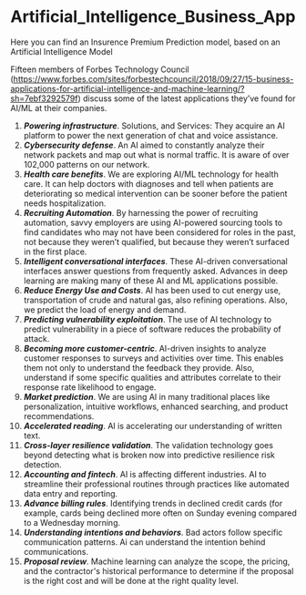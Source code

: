 # Artificial_Intelligence_Business_App
Here you can find an Insurence Premium Prediction model, based on an Artificial Intelligence Model

Fifteen members of Forbes Technology Council (https://www.forbes.com/sites/forbestechcouncil/2018/09/27/15-business-applications-for-artificial-intelligence-and-machine-learning/?sh=7ebf3292579f) discuss some of the latest applications they’ve found for AI/ML at their companies.

1. ***Powering infrastructure***. Solutions, and Services: They acquire an AI platform to power the next generation of chat and voice assistance.
2. ***Cybersecurity defense***. An AI aimed to constantly analyze their network packets and map out what is normal traffic. It is aware of over 102,000 patterns on our network.
3. ***Health care benefits***. We are exploring AI/ML technology for health care. It can help doctors with diagnoses and tell when patients are deteriorating so medical intervention can be sooner before the patient needs hospitalization.
4. ***Recruiting Automation***. By harnessing the power of recruiting automation, savvy employers are using AI-powered sourcing tools to find candidates who may not have been considered for roles in the past, not because they weren’t qualified, but because they weren’t surfaced in the first place.
5. ***Intelligent conversational interfaces***. These AI-driven conversational interfaces answer questions from frequently asked. Advances in deep learning are making many of these AI and ML applications possible.
6. ***Reduce Energy Use and Costs***. AI has been used to cut energy use, transportation of crude and natural gas, also refining operations. Also, we predict the load of energy and demand.
7. ***Predicting vulnerability exploitation***. The use of AI technology to predict vulnerability in a piece of software reduces the probability of attack.
8. ***Becoming more customer-centric***. AI-driven insights to analyze customer responses to surveys and activities over time. This enables them not only to understand the feedback they provide. Also, understand if some specific qualities and attributes correlate to their response rate likelihood to engage.
9. ***Market prediction***. We are using AI in many traditional places like personalization, intuitive workflows, enhanced searching, and product recommendations.
10. ***Accelerated reading***. AI is accelerating our understanding of written text.
11. ***Cross-layer resilience validation***. The validation technology goes beyond detecting what is broken now into predictive resilience risk detection.
12. ***Accounting and fintech***. AI is affecting different industries. AI to streamline their professional routines through practices like automated data entry and reporting.
13. ***Advance billing rules***. Identifying trends in declined credit cards (for example, cards being declined more often on Sunday evening compared to a Wednesday morning.
14. ***Understanding intentions and behaviors***. Bad actors follow specific communication patterns. Ai can understand the intention behind communications.
15. ***Proposal review***. Machine learning can analyze the scope, the pricing, and the contractor's historical performance to determine if the proposal is the right cost and will be done at the right quality level. 


